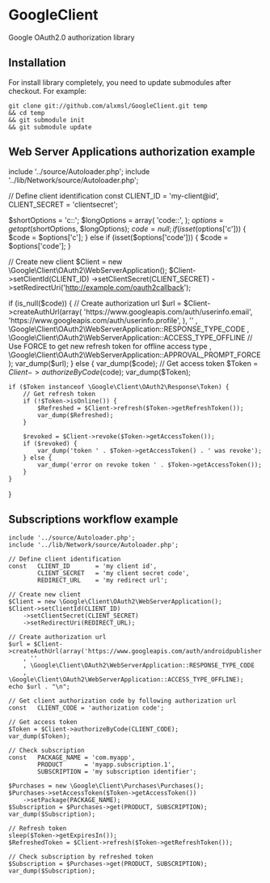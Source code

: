 GoogleClient
============

Google OAuth2.0 authorization library

Installation
-------

For install library completely, you need to update submodules after checkout. For example:

    git clone git://github.com/alxmsl/GoogleClient.git temp
    && cd temp
    && git submodule init
    && git submodule update

Web Server Applications authorization example
-------

include '../source/Autoloader.php';
include '../lib/Network/source/Autoloader.php';

// Define client identification
const   CLIENT_ID       = 'my-client@id',
        CLIENT_SECRET   = 'clientsecret';

$shortOptions = 'c::';
$longOptions = array(
    'code::',
);
$options = getopt($shortOptions, $longOptions);
$code = null;
if (isset($options['c'])) {
    $code = $options['c'];
} else if (isset($options['code'])) {
    $code = $options['code'];
}

// Create new client
$Client = new \Google\Client\OAuth2\WebServerApplication();
$Client->setClientId(CLIENT_ID)
    ->setClientSecret(CLIENT_SECRET)
    ->setRedirectUri('http://example.com/oauth2callback');

if (is_null($code)) {
    // Create authorization url
    $url = $Client->createAuthUrl(array(
            'https://www.googleapis.com/auth/userinfo.email',
            'https://www.googleapis.com/auth/userinfo.profile',
        ), ''
        , \Google\Client\OAuth2\WebServerApplication::RESPONSE_TYPE_CODE
        , \Google\Client\OAuth2\WebServerApplication::ACCESS_TYPE_OFFLINE
        // Use FORCE to get new refresh token for offline access type
        , \Google\Client\OAuth2\WebServerApplication::APPROVAL_PROMPT_FORCE);
    var_dump($url);
} else {
    var_dump($code);
    // Get access token
    $Token = $Client->authorizeByCode($code);
    var_dump($Token);

    if ($Token instanceof \Google\Client\OAuth2\Response\Token) {
        // Get refresh token
        if (!$Token->isOnline()) {
            $Refreshed = $Client->refresh($Token->getRefreshToken());
            var_dump($Refreshed);
        }

        $revoked = $Client->revoke($Token->getAccessToken());
        if ($revoked) {
            var_dump('token ' . $Token->getAccessToken() . ' was revoke');
        } else {
            var_dump('error on revoke token ' . $Token->getAccessToken());
        }
    }
}

Subscriptions workflow example
-------

    include '../source/Autoloader.php';
    include '../lib/Network/source/Autoloader.php';
    
    // Define client identification
    const   CLIENT_ID       = 'my client id',
            CLIENT_SECRET   = 'my client secret code',
            REDIRECT_URL    = 'my redirect url';
    
    // Create new client
    $Client = new \Google\Client\OAuth2\WebServerApplication();
    $Client->setClientId(CLIENT_ID)
        ->setClientSecret(CLIENT_SECRET)
        ->setRedirectUri(REDIRECT_URL);
    
    // Create authorization url
    $url = $Client->createAuthUrl(array('https://www.googleapis.com/auth/androidpublisher')
        , ''
        , \Google\Client\OAuth2\WebServerApplication::RESPONSE_TYPE_CODE
        , \Google\Client\OAuth2\WebServerApplication::ACCESS_TYPE_OFFLINE);
    echo $url . "\n";
    
    // Get client authorization code by following authorization url
    const   CLIENT_CODE = 'authorization code';
    
    // Get access token
    $Token = $Client->authorizeByCode(CLIENT_CODE);
    var_dump($Token);
    
    // Check subscription
    const   PACKAGE_NAME = 'com.myapp',
            PRODUCT      = 'myapp.subscription.1',
            SUBSCRIPTION = 'my subscription identifier';
    
    $Purchases = new \Google\Client\Purchases\Purchases();
    $Purchases->setAccessToken($Token->getAccessToken())
        ->setPackage(PACKAGE_NAME);
    $Subscription = $Purchases->get(PRODUCT, SUBSCRIPTION);
    var_dump($Subscription);
    
    // Refresh token
    sleep($Token->getExpiresIn());
    $RefreshedToken = $Client->refresh($Token->getRefreshToken());
    
    // Check subscription by refreshed token
    $Subscription = $Purchases->get(PRODUCT, SUBSCRIPTION);
    var_dump($Subscription);

